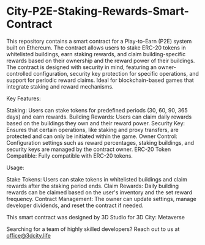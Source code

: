 # City-P2E-Staking-Rewards-Smart-Contract
This repository contains a smart contract for a Play-to-Earn (P2E) system built on Ethereum. The contract allows users to stake ERC-20 tokens in whitelisted buildings, earn staking rewards, and claim building-specific rewards based on their ownership and the reward power of their buildings. The contract is designed with security in mind, featuring an owner-controlled configuration, security key protection for specific operations, and support for periodic reward claims. Ideal for blockchain-based games that integrate staking and reward mechanisms.

Key Features:

Staking: Users can stake tokens for predefined periods (30, 60, 90, 365 days) and earn rewards.
Building Rewards: Users can claim daily rewards based on the buildings they own and their reward power.
Security Key: Ensures that certain operations, like staking and proxy transfers, are protected and can only be initiated within the game.
Owner Control: Configuration settings such as reward percentages, staking buildings, and security keys are managed by the contract owner.
ERC-20 Token Compatible: Fully compatible with ERC-20 tokens.


Usage:

Stake Tokens: Users can stake tokens in whitelisted buildings and claim rewards after the staking period ends.
Claim Rewards: Daily building rewards can be claimed based on the user's inventory and the set reward frequency.
Contract Management: The owner can update settings, manage developer dividends, and reset the contract if needed.

This smart contract was designed by 3D Studio for 3D City: Metaverse

Searching for a team of highly skilled developers? Reach out to us at office@3dcity.life
